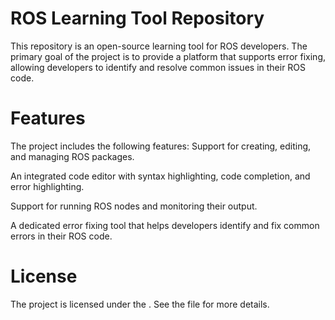 #   ROS Learning Tool Repository
 This repository is an open-source learning tool for ROS developers. 
 The primary goal of the project is to provide a platform that supports error fixing,
 allowing developers to identify and resolve common issues in their ROS code.
#  Features
 The project includes the following features:
 Support for creating, editing, and managing ROS packages.
 
 An integrated code editor with syntax highlighting, code completion, and error highlighting.
 
 Support for running ROS nodes and monitoring their output.
 
 A dedicated error fixing tool that helps developers identify and fix common errors in their ROS code.
#  License
The project is licensed under the . See the   file for more details.
 

